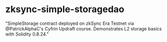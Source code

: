 # zksync-simple-storagedao
"SimpleStorage contract deployed on zkSync Era Testnet via @PatrickAlphaC's Cyfrin Updraft course. Demonstrates L2 storage basics with Solidity 0.8.24."
